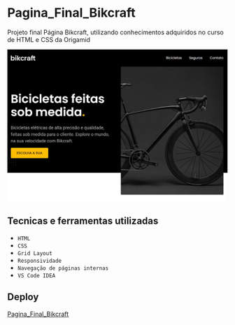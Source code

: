 # Pagina_Final_Bikcraft

Projeto final Página Bikcraft, utilizando conhecimentos adquiridos no curso de HTML e CSS da Origamid

![pagina_final_bikcraft](img/fotos/pagina_final_bikcraft.jpg)

## Tecnicas e ferramentas utilizadas
 
- ``HTML``
- ``CSS``
- ``Grid Layout``
- ``Responsividade``
- ``Navegação de páginas internas``
- ``VS Code IDEA``

## Deploy
[Pagina_Final_Bikcraft](https://caoliveira88.github.io/Pagina_Final_Bikcraft/)



